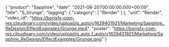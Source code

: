{
   "product": "Sapphire",
   "date": "2021-08-20T00:00:00.000+00:09",  
   "title": "S_Grunge",
   "tagging": {
   "category": [
      "Render"
    ]
   },
   "unit": "Render",
   "video_id": "https://borisfx-com-res.cloudinary.com/video/upload/q_auto/v1629401921/Marketing/Sapphire_ReDesign/EffectExamples/Grunge.mp4",
   "poster": "https://borisfx-com-res.cloudinary.com/video/upload/q_auto,f_auto/v1629401921/Marketing/Sapphire_ReDesign/EffectExamples/Grunge.png"
}